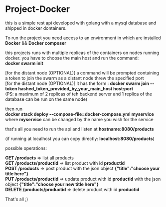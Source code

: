 # Project-Docker  

this is a simple rest api developed with golang with a mysql database and shipped in docker dontainers.  
  
To run the project you need access to an environment in which are installed **Docker** && **Docker composer**  
  
this projects runs with multiple replicas of the containers on nodes running docker. you have to choose the main host and run the command:  
**docker swarm init**  
  
[for the distant node (OPTIONAL)] a command will be prompted containing a token to join the swarm as a distant node threw the specified port  
[for the distant node (OPTIONAL)] it has the form : **docker swarm join --token hashed_token_provided_by_your_main_host host:port**  
 (PS: a maximum of 2 replicas of teh backend server and 1 replica of the database can be run on the same node)  
   
then run   
**docker stack deploy --compose-file=docker-compose.yml myservice**   
where **myservice** can be changed by the name you wish for the service  
  
that's all you need to run the api and listen at **hostname:8080/products**  
  
(if running at localhost you can copy directly:   **localhost:8080/products**)  
  
possible operations:  
  
**GET  /products**  => list all products  
**GET  /products/productid**  => list product with id **productid**  
**POST  /products**  => post product with the json object **{"title":"choose your title here"}**  
**PUT  /products/productid**  => update product with id **productid** with the json object **{"title":"choose your new title here"}**  
**DELETE  /products/productid**  => delete product with id **productid**     
  
That's all ;) 
